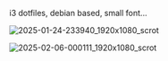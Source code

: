 i3 dotfiles, debian based, small font...

![2025-01-24-233940_1920x1080_scrot](https://github.com/user-attachments/assets/ccb1641a-ddaa-42e8-b9ad-7d2ef12a5bc9)

![2025-02-06-000111_1920x1080_scrot](https://github.com/user-attachments/assets/ada94c73-6da7-432c-b220-e28dc47d12b7)
